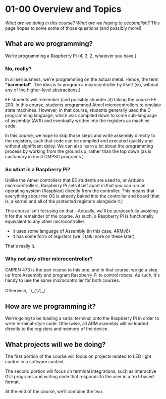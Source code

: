 # 01-00 Overview and Topics

_What are we doing in this course? What are we hoping to accomplish?_ This page
hopes to solve some of those questions (and possibly more!)

## What are we programming?

We're programming a Raspberry Pi (4, 3, 2, whatever you have.)

### No, really?

In all seriousness, we're programming on the actual metal. Hence, the term
**"baremetal"**. The idea is to program a microcontroller by itself (so, without
any of the higher-level abstractions.)

EE students will remember (and possibly shudder at) taking the course EE 200. In
this course, students programmed Atmel microcontrollers to emulate state
machines. However, in that course, students generally used the C programming
language, which was compiled down to some sub-language of assembly (AVR) and
eventually written into the registers as machine code.

In this course, we hope to skip those steps and write assembly directly to the
registers, such that code can be compiled and executed quickly and without
significant delay. We can also learn a lot about the programming process by
working from the ground up, rather than the top down (as is customary in most
CMPSC programs.)

### So what is a Raspberry Pi?

Unlike the Atmel controllers that EE students are used to, or Arduino
microcontrollers, Raspberry Pi sets itself apart in that you can run an
operating system (Raspbian) directly from the controller. This means that
everything about the OS is already baked into the controller and board (that is,
a kernel and all of the protected registers alongside it.)

This course isn't focusing on that - Actually, we'll be purposefully avoiding it
for the remainder of the course. As such, a Raspberry Pi is functionally
equivalent to any other microcontroller:

- It uses some language of Assembly (in this case, ARMv8)
- It has some form of registers (we'll talk more on these later)

That's really it.

### Why not any other microcontroller?

CMPEN 473 is the pair course to this one, and in that course, we go a step up
from Assembly and program Raspberry Pi to control robots. As such, it's handy to
use the same microcontroller for both courses.

Otherwise, ¯\\\_(ツ)\_/¯

## How are we programming it?

We're going to be loading a serial terminal onto the Raspberry Pi in order to
write terminal-style code. Otherwise, all ARM assembly will be loaded directly
to the registers and memory of the device.

## What projects will we be doing?

The first portion of the course will focus on projects related to LED light
control in a software context.

The second portion will focus on terminal integrations, such as interactive GUI
programs and writing code that responds to the user in a text-based format.

At the end of the course, we'll combine the two.
